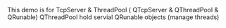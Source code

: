 This demo is for TcpServer & ThreadPool ( QTcpServer & QThreadPool & QRunable)
	QThreadPool hold servial QRunable objects (manage threads)

